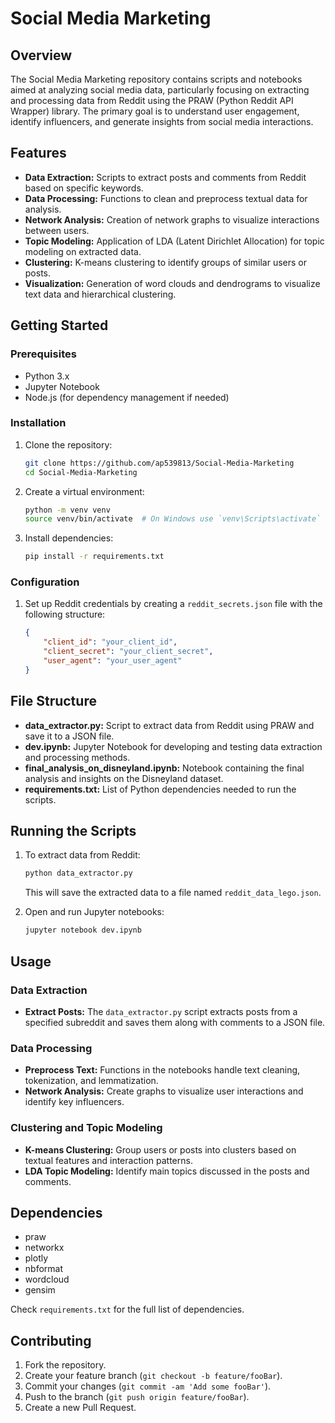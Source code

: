 # Social Media Marketing

## Overview
The Social Media Marketing repository contains scripts and notebooks aimed at analyzing social media data, particularly focusing on extracting and processing data from Reddit using the PRAW (Python Reddit API Wrapper) library. The primary goal is to understand user engagement, identify influencers, and generate insights from social media interactions.

## Features
- **Data Extraction:** Scripts to extract posts and comments from Reddit based on specific keywords.
- **Data Processing:** Functions to clean and preprocess textual data for analysis.
- **Network Analysis:** Creation of network graphs to visualize interactions between users.
- **Topic Modeling:** Application of LDA (Latent Dirichlet Allocation) for topic modeling on extracted data.
- **Clustering:** K-means clustering to identify groups of similar users or posts.
- **Visualization:** Generation of word clouds and dendrograms to visualize text data and hierarchical clustering.

## Getting Started

### Prerequisites
- Python 3.x
- Jupyter Notebook
- Node.js (for dependency management if needed)

### Installation
1. Clone the repository:
    ```sh
    git clone https://github.com/ap539813/Social-Media-Marketing
    cd Social-Media-Marketing
    ```

2. Create a virtual environment:
    ```sh
    python -m venv venv
    source venv/bin/activate  # On Windows use `venv\Scripts\activate`
    ```

3. Install dependencies:
    ```sh
    pip install -r requirements.txt
    ```

### Configuration
1. Set up Reddit credentials by creating a `reddit_secrets.json` file with the following structure:
    ```json
    {
        "client_id": "your_client_id",
        "client_secret": "your_client_secret",
        "user_agent": "your_user_agent"
    }
    ```

## File Structure
- **data_extractor.py:** Script to extract data from Reddit using PRAW and save it to a JSON file.
- **dev.ipynb:** Jupyter Notebook for developing and testing data extraction and processing methods.
- **final_analysis_on_disneyland.ipynb:** Notebook containing the final analysis and insights on the Disneyland dataset.
- **requirements.txt:** List of Python dependencies needed to run the scripts.

## Running the Scripts
1. To extract data from Reddit:
    ```sh
    python data_extractor.py
    ```
   This will save the extracted data to a file named `reddit_data_lego.json`.

2. Open and run Jupyter notebooks:
    ```sh
    jupyter notebook dev.ipynb
    ```

## Usage
### Data Extraction
- **Extract Posts:** The `data_extractor.py` script extracts posts from a specified subreddit and saves them along with comments to a JSON file.

### Data Processing
- **Preprocess Text:** Functions in the notebooks handle text cleaning, tokenization, and lemmatization.
- **Network Analysis:** Create graphs to visualize user interactions and identify key influencers.

### Clustering and Topic Modeling
- **K-means Clustering:** Group users or posts into clusters based on textual features and interaction patterns.
- **LDA Topic Modeling:** Identify main topics discussed in the posts and comments.

## Dependencies
- praw
- networkx
- plotly
- nbformat
- wordcloud
- gensim

Check `requirements.txt` for the full list of dependencies.

## Contributing
1. Fork the repository.
2. Create your feature branch (`git checkout -b feature/fooBar`).
3. Commit your changes (`git commit -am 'Add some fooBar'`).
4. Push to the branch (`git push origin feature/fooBar`).
5. Create a new Pull Request.
